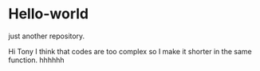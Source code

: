 # Hello-world
just another repository.

Hi Tony
I think that codes are too complex so I make it shorter in the same function.
hhhhhh
